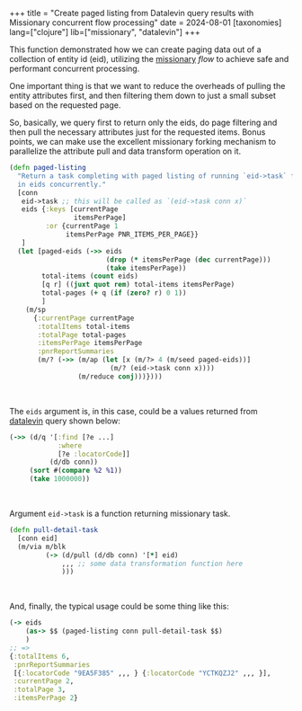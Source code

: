 +++
title = "Create paged listing from Datalevin query results with Missionary concurrent flow processing"
date = 2024-08-01
[taxonomies]
lang=["clojure"]
lib=["missionary", "datalevin"]
+++

This function demonstrated how we can create paging data out of a collection of
entity id (eid), utilizing the
[missionary](https://github.com/leonoel/missionary) _flow_ to achieve safe and
performant concurrent processing.

One important thing is that we want to reduce the overheads of pulling the
entity attributes first, and then filtering them down to just a small subset
based on the requested page.

So, basically, we query first to return only the eids, do page filtering and
then pull the necessary attributes just for the requested items. Bonus points,
we can make use the excellent missionary forking mechanism to parallelize the
attribute pull and data transform operation on it.

```clojure
(defn paged-listing
  "Return a task completing with paged listing of running `eid->task` for each eid
  in eids concurrently."
  [conn
   eid->task ;; this will be called as `(eid->task conn x)`
   eids {:keys [currentPage
                itemsPerPage]
         :or {currentPage 1
              itemsPerPage PNR_ITEMS_PER_PAGE}}
   ]
  (let [paged-eids (->> eids
                        (drop (* itemsPerPage (dec currentPage)))
                        (take itemsPerPage))
        total-items (count eids)
        [q r] ((juxt quot rem) total-items itemsPerPage)
        total-pages (+ q (if (zero? r) 0 1))
        ]
    (m/sp
      {:currentPage currentPage
       :totalItems total-items
       :totalPage total-pages
       :itemsPerPage itemsPerPage
       :pnrReportSummaries
       (m/? (->> (m/ap (let [x (m/?> 4 (m/seed paged-eids))]
                         (m/? (eid->task conn x))))
                 (m/reduce conj)))})))
```

<br />

The `eids` argument is, in this case, could be a values returned from
[datalevin](https://github.com/juji-io/datalevin) query shown below:

```clojure
(->> (d/q '[:find [?e ...]
            :where
            [?e :locatorCode]]
          (d/db conn))
     (sort #(compare %2 %1))
     (take 1000000))
```

<br />

Argument `eid->task` is a function returning missionary task.

```clojure
(defn pull-detail-task
  [conn eid]
  (m/via m/blk
         (-> (d/pull (d/db conn) '[*] eid)
             ,,, ;; some data transformation function here
             )))
```

<br />

And, finally, the typical usage could be some thing like this:

```clojure
(-> eids
    (as-> $$ (paged-listing conn pull-detail-task $$)
    )
;; =>
{:totalItems 6,
 :pnrReportSummaries
 [{:locatorCode "9EA5F385" ,,, } {:locatorCode "YCTKQZJ2" ,,, }],
 :currentPage 2,
 :totalPage 3,
 :itemsPerPage 2}
```
